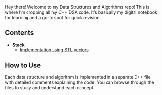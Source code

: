 Hey there! Welcome to my Data Structures and Algorithms repo! This is where I’m dropping all my C++ DSA code. It’s basically my digital notebook for learning and a go-to spot for quick revision.

## Contents

- **Stack**
  - [Implementation using STL vectors](https://github.com/emonislive/learn-DSA-with-me/blob/main/Data%20Structures/Stack.cpp)


## How to Use

Each data structure and algorithm is implemented in a separate C++ file with detailed comments explaining the code. You can browse through the files to study and understand each concept.

